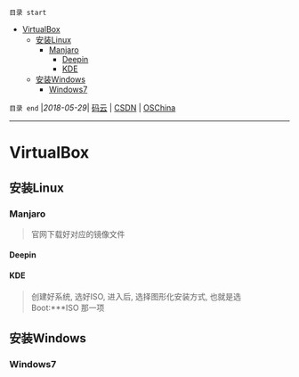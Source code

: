 `目录 start`
 
- [VirtualBox](#virtualbox)
    - [安装Linux](#安装linux)
        - [Manjaro](#manjaro)
            - [Deepin](#deepin)
            - [KDE](#kde)
    - [安装Windows](#安装windows)
        - [Windows7](#windows7)

`目录 end` |_2018-05-29_| [码云](https://gitee.com/kcp1104) | [CSDN](http://blog.csdn.net/kcp606) | [OSChina](https://my.oschina.net/kcp1104)
****************************************
# VirtualBox

## 安装Linux


### Manjaro
> 官网下载好对应的镜像文件
#### Deepin

#### KDE
> 创建好系统, 选好ISO, 进入后, 选择图形化安装方式, 也就是选 Boot:***ISO 那一项

## 安装Windows

### Windows7
